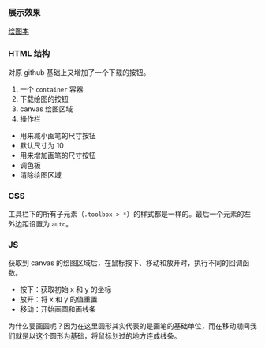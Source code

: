 ### 展示效果

[绘图本](http://project-demo.ihsxu.com/drawing-app/)

### HTML 结构

对原 github 基础上又增加了一个下载的按钮。

1. 一个 `container` 容器
2. 下载绘图的按钮
3. canvas 绘图区域
4. 操作栏

- 用来减小画笔的尺寸按钮
- 默认尺寸为 10
- 用来增加画笔的尺寸按钮
- 调色板
- 清除绘图区域

### CSS

工具栏下的所有子元素（`.toolbox > *`）的样式都是一样的。最后一个元素的左外边距设置为 `auto`。

### JS

获取到 canvas 的绘图区域后，在鼠标按下、移动和放开时，执行不同的回调函数。

- 按下：获取初始 x 和 y 的坐标
- 放开：将 x 和 y 的值重置
- 移动：开始画圆和画线条

为什么要画圆呢？因为在这里圆形其实代表的是画笔的基础单位，而在移动期间我们就是以这个圆形为基础，将鼠标划过的地方连成线条。
